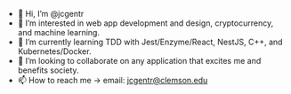 - 👋 Hi, I’m @jcgentr
- 👀 I’m interested in web app development and design, cryptocurrency, and machine learning.
- 🌱 I’m currently learning TDD with Jest/Enzyme/React, NestJS, C++, and Kubernetes/Docker.
- 💞️ I’m looking to collaborate on any application that excites me and benefits society.
- 📫 How to reach me -> email: jcgentr@clemson.edu

<!---
jcgentr/jcgentr is a ✨ special ✨ repository because its `README.md` (this file) appears on your GitHub profile.
You can click the Preview link to take a look at your changes.
--->

